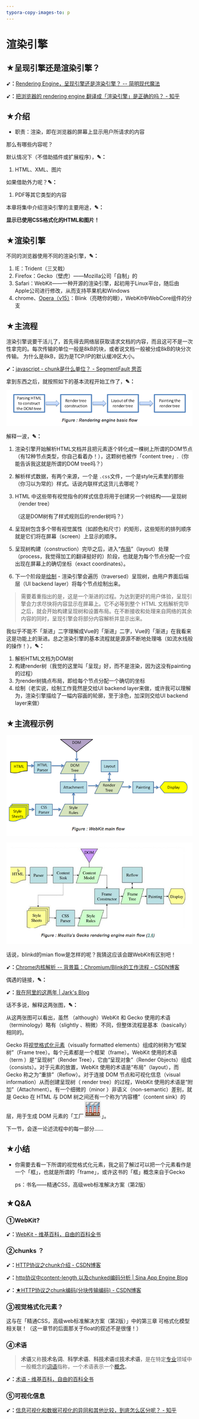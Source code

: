 ```yaml
---
typora-copy-images-to: p
---
```


# 渲染引擎

## ★呈现引擎还是渲染引擎？

**➹：**[Rendering Engine，呈现引擎还是渲染引擎？ -- 简明现代魔法](http://www.nowamagic.net/academy/detail/48110130)

**➹：**[把浏览器的 rendering engine 翻译成「渲染引擎」是正确的吗？ - 知乎](https://www.zhihu.com/question/20728608)

## ★介绍

- 职责：渲染，即在浏览器的屏幕上显示用户所请求的内容

那么有哪些内容呢？

默认情况下（不借助插件或扩展程序），**✎：**

1. HTML、XML、图片

如果借助外力呢？**✎：**

1. PDF等其它类型的内容

本章将集中介绍渲染引擎的主要用途，**✎：**

**显示已使用CSS格式化的HTML和图片！**

## ★渲染引擎

不同的浏览器使用不同的渲染引擎，**✎：**

1. IE：Trident（三叉戟）
2. Firefox：Gecko（壁虎）——Mozilla公司「自制」的
3. Safari：WebKit——一种开源的渲染引擎，起初用于Linux平台，随后由Apple公司进行修改，从而支持苹果机和Windows
4. chrome、[Opera（v15）](https://zh.wikipedia.org/wiki/Opera%E9%9B%BB%E8%85%A6%E7%80%8F%E8%A6%BD%E5%99%A8)：Blink（亮瞎你的眼），WebKit中WebCore组件的分支



## ★主流程

渲染引擎说要干活儿了，首先得去网络层获取请求文档的内容，而且这可不是一次性拿完的。每次传输的单位一般是8kB的块，或者说文档一般被分成8kB的块分次传输。 为什么是8kB，因为是TCP/IP的默认缓冲区大小。

**➹：**[javascript - chunk是什么单位？ - SegmentFault 思否](https://segmentfault.com/q/1010000007709725?sort=created)

拿到东西之后，就按照如下的基本流程开始工作了，**✎：**

![1535516328870](p/1535516328870.png)

解释一波，**✎：**

1. 渲染引擎开始解析HTML文档并且把元素逐个转化成一棵树上所谓的DOM节点（有12种节点类型，你自己看着办！），这颗树也被作「content tree」.（你能告诉我这就是所谓的DOM tree吗？）

2. 解析样式数据，有两个来源，一个是 `.css`文件，一个是style元素里的那些（你习以为常的）样式。话说内联样式这货儿去哪呢？

3. HTML 中这些带有视觉指令的样式信息将用于创建另一个树结构——呈现树（render tree）

   （这是DOM树有了样式规则后的render树吗？）

4. 呈现树包含多个带有视觉属性（如颜色和尺寸）的矩形，这些矩形的排列顺序就是它们将在屏幕（screen）上显示的顺序。

5. 呈现树构建（construction）完毕之后，进入“[布局](https://www.html5rocks.com/zh/tutorials/internals/howbrowserswork/#layout)”（layout）处理（process，我觉得加工的翻译挺好的）阶段，也就是为每个节点分配一个应出现在屏幕上的确切坐标（exact coordinates）。

6. 下一个阶段是[绘制](https://www.html5rocks.com/zh/tutorials/internals/howbrowserswork/#Painting) - 渲染引擎会遍历（traversed）呈现树，由用户界面后端层（UI backend layer）将每个节点绘制出来。

> 需要着重指出的是，这是一个渐进的过程。为达到更好的用户体验，呈现引擎会力求尽快将内容显示在屏幕上。它不必等到整个 HTML 文档解析完毕之后，就会开始构建呈现树和设置布局。在不断接收和处理来自网络的其余内容的同时，呈现引擎会将部分内容解析并显示出来。

我似乎不能不「渐进」二字理解成Vue的「渐进」二字，Vue的「渐进」在我看来这是功能上的渐进。总之渲染引擎的基本流程就是源源不断地处理咯（如流水线般的操作！），**✎：**

1. 解析HTML文档为DOM树
2. 构建render树（我觉的这里叫「呈现」好，而不是渲染，因为这没有painting的过程）
3. 为render树搞点布局，即给每个节点分配一个确切的坐标
4. 绘制（老实说，绘制工作竟然是交给UI backend layer来做，或许我可以理解为，渲染引擎描绘了一幅内容画的轮廓，至于涂色，加深则交给UI backend layer来做）

## ★主流程示例

![1535520345180](p/1535520345180.png)

![1535520359986](p/1535520359986.png)

话说，blinkd的mian flow是怎样的呢？我猜这应该会跟WebKit有区别吧！

**➹：**[Chrome内核解析 -- 背景篇：Chromium/Blink的工作流程 - CSDN博客](https://blog.csdn.net/yunchao_he/article/details/41697489)

偶遇的链接，**✎：**

**➹：**[我在阿里的这两年 | Jark's Blog](http://wuchong.me/blog/2017/07/16/two-years-in-alibaba/)

话不多说，解释这两张图，**✎：**

从这两张图可以看出，虽然 （although）WebKit 和 Gecko 使用的术语（terminology）略有（slightly 、稍微）不同，但整体流程是基本（basically）相同的。

Gecko 将[视觉格式化元素](http://genie88.github.io/2015/10/29/css-visual-formatting-model-part1/)（visually formatted elements）组成的树称为“框架树”（Frame tree）。每个元素都是一个框架（frame）。WebKit 使用的术语（term ）是“呈现树”（Render Tree），它由“呈现对象”（Render Objects）组成（consists）。对于元素的放置，WebKit 使用的术语是“布局”（layout），而 Gecko 称之为“重排”（Reflow）。对于连接 DOM 节点和可视化信息（visual information）从而创建呈现树（ render tree）的过程，WebKit 使用的术语是“附加”（Attachment）。有一个细微的（minor ）非语义（non-semantic）差别，就是 Gecko 在 HTML 与 DOM 树之间还有一个称为“内容槽”（content sink）的层，用于生成 DOM 元素的「工厂![img](p/00E7AA76-1535522496976.png)」。

下一节，会逐一论述流程中的每一部分……

## ★小结

- 你需要去看一下所谓的视觉格式化元素，我之前了解过可以把一个元素看作是一个「框」，也就是所谓的「frame」，或许这书的「框」概念来自于Gecko

  ps：书名——精通CSS，高级web标准解决方案（第2版）

## ★Q&A

### ①WebKit?

**➹：**[WebKit - 维基百科，自由的百科全书](https://zh.wikipedia.org/wiki/WebKit)

### ②chunks ？

**➹：**[HTTP协议之chunk介绍 - CSDN博客](https://blog.csdn.net/u014558668/article/details/70141956)

**➹：**[http协议中content-length 以及chunked编码分析 | Sina App Engine Blog](http://blog.sae.sina.com.cn/archives/3795)

**➹：**[★HTTP协议之chunk编码(分块传输编码) - CSDN博客](https://blog.csdn.net/xifeijian/article/details/42921827)

### ③视觉格式化元素？

这与在「精通CSS，高级web标准解决方案（第2版）」中的第三章 可格式化模型相关联！（这一章节的后面那关于float的叙述不是很懂！）

### ④术语

> **术语**又称**技术名词**、**科学术语**、**科技术语**或**技术术语**，是在特定[专业](https://zh.wikipedia.org/wiki/%E5%B0%88%E6%A5%AD%E5%8C%96)领域中一般概念的[词语](https://zh.wikipedia.org/wiki/%E8%AF%8D%E8%AF%AD)指称，一个术语表示一个[概念](https://zh.wikipedia.org/wiki/%E6%A6%82%E5%BF%B5)。

**➹：**[术语 - 维基百科，自由的百科全书](https://zh.wikipedia.org/wiki/%E6%9C%AF%E8%AF%AD)

### ⑤可视化信息

**➹：**[信息可视化和数据可视化的异同和其他比较，到底怎么区分呢？ - 知乎](https://www.zhihu.com/question/46534447)















